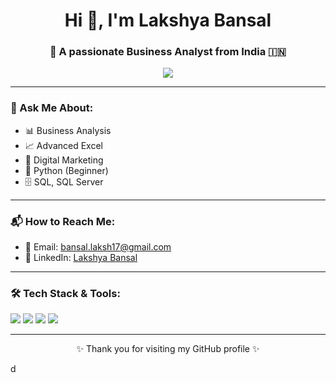 <h1 align="center">Hi 👋, I'm Lakshya Bansal</h1>
<h3 align="center">💼 A passionate Business Analyst from India 🇮🇳</h3>

<p align="center">
  <img src="https://readme-typing-svg.demolab.com/?lines=Business+Analyst;Advanced+Excel+Expert;Digital+Marketing+Enthusiast;SQL+%7C+Python+Learner&font=Fira%20Code&center=true&width=440&height=45&color=00BFFF&vCenter=true&pause=1000&size=22" />
</p>

---

### 🧠 Ask Me About:
- 📊 Business Analysis
- 📈 Advanced Excel
- 📢 Digital Marketing
- 🐍 Python (Beginner)
- 🗄 SQL, SQL Server

---

### 📬 How to Reach Me:
- 📧 Email: [bansal.laksh17@gmail.com](mailto:bansal.laksh17@gmail.com)
- 💼 LinkedIn: [Lakshya Bansal](https://www.linkedin.com/in/lakshya-bansal-74a161200/)

---

### 🛠 Tech Stack & Tools:
<p align="left">
  <img src="https://img.shields.io/badge/Python-3776AB?style=for-the-badge&logo=python&logoColor=white" />
  <img src="https://img.shields.io/badge/SQL-CC2927?style=for-the-badge&logo=Microsoft%20SQL%20Server&logoColor=white" />
  <img src="https://img.shields.io/badge/Excel-217346?style=for-the-badge&logo=microsoft-excel&logoColor=white" />
  <img src="https://img.shields.io/badge/Digital%20Marketing-FF5722?style=for-the-badge&logo=Google%20Analytics&logoColor=white" />
</p>


---

<p align="center">✨ Thank you for visiting my GitHub profile ✨</p>d

